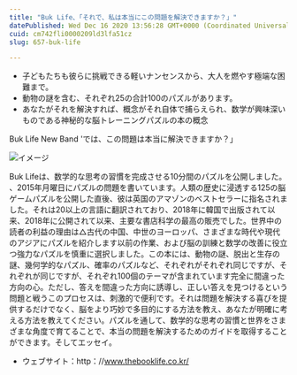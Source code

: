 ```yaml
---
title: "Buk Life、「それで、私は本当にこの問題を解決できますか？」"
datePublished: Wed Dec 16 2020 13:56:28 GMT+0000 (Coordinated Universal Time)
cuid: cm742fli0000209ld3lfa51cz
slug: 657-buk-life

---
```



- 子どもたちも彼らに挑戦できる軽いナンセンスから、大人を燃やす極端な困難まで。
- 動物の謎を含む、それぞれ25の合計100のパズルがあります。
- あなたがそれを解決すれば、概念がそれ自体で捕らえられ、数学が興味深いものである神秘的な脳トレーニングパズルの本の概念

Buk Life New Band 'では、この問題は本当に解決できますか？」

![イメージ](https://cdn.hashnode.com/res/hashnode/image/upload/v1739495036337/1960a238-3ab1-4d6c-ae42-35a324565f77.jpeg)

Buk Lifeは、数学的な思考の習慣を完成させる10分間のパズルを公開しました。 、2015年月曜日にパズルの問題を書いています。人類の歴史に浸透する125の脳ゲームパズルを公開した直後、彼は英国のアマゾンのベストセラーに指名されました。それは20以上の言語に翻訳されており、2018年に韓国で出版されて以来、2018年に公開されて以来、主要な書店科学の最高の販売でした。世界中の読者の利益の理由は△古代の中国、中世のヨーロッパ、さまざまな時代や現代のアジアにパズルを紹介します以前の作業、および脳の訓練と数学の改善に役立つ強力なパズルを慎重に選択しました。この本には、動物の謎、脱出と生存の謎、幾何学的なパズル、確率のパズルなど、それぞれがそれぞれ同じですが、それぞれが同じですが、それぞれ100個のテーマが含まれています完全に間違った方向の心。ただし、答えを間違った方向に誘導し、正しい答えを見つけるという問題と戦うこのプロセスは、刺激的で便利です。それは問題を解決する喜びを提供するだけでなく、脳をより巧妙で多目的にする方法を教え、あなたが明確に考える方法を教えてください。パズルを通して、数学的な思考の習慣と世界をさまざまな角度で育てることで、本当の問題を解決するためのガイドを取得することができます。そしてエッセイ。

- ウェブサイト：http：//www.thebooklife.co.kr/
